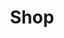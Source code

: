 ---
layout: page
title: Shop
permalink: /shop/ [Link To A Page](/https:www.etsy.com/shop/simplehomemomshop/)
image: 
---